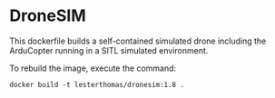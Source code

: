 # DroneSIM

This dockerfile builds a self-contained simulated drone including the ArduCopter running in a SITL simulated environment.

To rebuild the image, execute the command:

```
docker build -t lesterthomas/dronesim:1.8 .
```